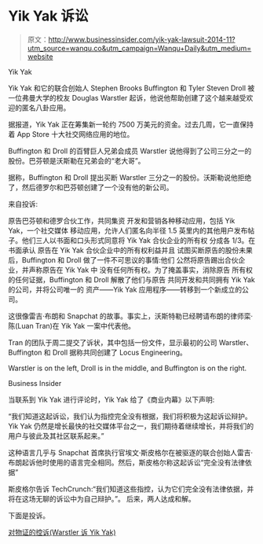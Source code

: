 # Yik Yak 诉讼

> 原文：<http://www.businessinsider.com/yik-yak-lawsuit-2014-11?utm_source=wanqu.co&utm_campaign=Wanqu+Daily&utm_medium=website>

Yik Yak

Yik Yak 和它的联合创始人 Stephen Brooks Buffington 和 Tyler Steven Droll 被一位弗曼大学的校友 Douglas Warstler 起诉，他说他帮助创建了这个越来越受欢迎的匿名八卦应用。

据报道，Yik Yak 正在筹集新一轮约 7500 万美元的资金。过去几周，它一直保持着 App Store 十大社交网络应用的地位。

Buffington 和 Droll 的百臂巨人兄弟会成员 Warstler 说他得到了公司三分之一的股份。巴芬顿是沃斯勒在兄弟会的“老大哥”。

据称，Buffington 和 Droll 提出买断 Warstler 三分之一的股份。沃斯勒说他拒绝了，然后德罗尔和巴芬顿创建了一个没有他的新公司。

来自投诉:

原告巴芬顿和德罗合伙工作，共同集资 开发和营销各种移动应用，包括 Yik Yak，一个社交媒体 移动应用，允许人们匿名向半径 1.5 英里内的其他用户发布帖子。他们三人以书面和口头形式同意将 Yik Yak 合伙企业的所有权 分成各 1/3。在书面承认 原告在 Yik Yak 合伙企业中的所有权利益并且 试图买断原告的股份未果后，Buffington 和 Droll 做了一件不可思议的事情:他们 公然将原告踢出合伙企业，并声称原告在 Yik Yak 中 没有任何所有权。为了掩盖事实，消除原告 所有权的任何证据，Buffington 和 Droll 解散了他们与原告 共同开发和共同拥有 Yik Yak 的公司，并将公司唯一的 资产——Yik Yak 应用程序——转移到一个新成立的公司。

这很像雷吉·布朗和 Snapchat 的故事。事实上，沃斯特勒已经聘请布朗的律师栾·陈(Luan Tran)在 Yik Yak 一案中代表他。

Tran 的团队于周二提交了诉状，其中包括一份文件，显示最初的公司 Warstler、Buffington 和 Droll 据称共同创建了 Locus Engineering。

 Warstler is on the left, Droll is in the middle, and Buffington is on the right.

Business Insider

当联系到 Yik Yak 进行评论时，Yik Yak 给了《商业内幕》以下声明:

“我们知道这起诉讼，我们认为指控完全没有根据，我们将积极为这起诉讼辩护。Yik Yak 仍然是增长最快的社交媒体平台之一，我们期待着继续增长，并将我们的用户与彼此及其社区联系起来。”

这种语言几乎与 Snapchat 首席执行官埃文·斯皮格尔在被驱逐的联合创始人雷吉·布朗起诉他时使用的语言完全相同。然后，斯皮格尔称这起诉讼“完全没有法律依据”

斯皮格尔告诉 TechCrunch:“我们知道这些指控，认为它们完全没有法律依据，并将在这场无聊的诉讼中为自己辩护。”。 后来，两人达成和解。

下面是投诉。

[对物证的控诉(Warstler 诉 Yik Yak)](https://affiliate.insider.com/?u=https%3A%2F%2Fwww.scribd.com%2Fdoc%2F247015420%2FComplaint-With-Exhibits-Warstler-v-Yik-Yak&amazonTrackingID=null&site=bi&vikingID=546b9567ecad04486336ca04&platform=browser&sc=false&disabled=false "View Complaint With Exhibits (Warstler v. Yik Yak) on Scribd")